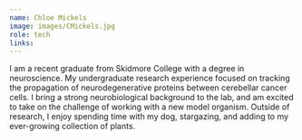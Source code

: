 ```yaml
---
name: Chloe Mickels
image: images/CMickels.jpg
role: tech
links:
---
```


I am a recent graduate from Skidmore College with a degree in neuroscience. My undergraduate research experience focused on tracking the propagation of neurodegenerative proteins between cerebellar cancer cells. I bring a strong neurobiological background to the lab, and am excited to take on the challenge of working with a new model organism. Outside of research, I enjoy spending time with my dog, stargazing, and adding to my ever-growing collection of plants.